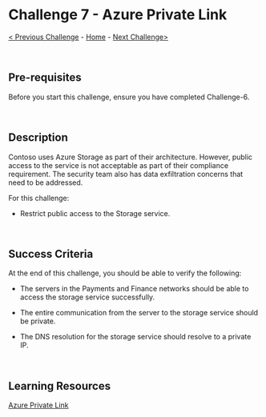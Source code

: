 
# Challenge 7 - Azure Private Link

[< Previous Challenge](./Challenge-6.md) - [Home](../README.md) - [Next Challenge>](./Challenge-8.md)

<br />

## Pre-requisites

Before you start this challenge, ensure you have completed Challenge-6.

<br />

## Description
Contoso uses Azure Storage as part of their architecture. However, public access to the service is not acceptable as part of their compliance requirement. The security team also has data exfiltration concerns that need to be addressed.

For this challenge:

- Restrict public access to the Storage service.

<br />

## Success Criteria

At the end of this challenge, you should be able to verify the following:

- The servers in the Payments and Finance networks should be able to access the storage service successfully.

- The entire communication from the server to the storage service should be private.

- The DNS resolution for the storage service should resolve to a private IP.

<br />

## Learning Resources

[Azure Private Link](https://docs.microsoft.com/en-us/azure/private-link/private-link-overview)

